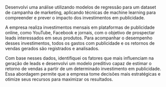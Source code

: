 Desenvolvi uma análise utilizando modelos de regressão para um dataset de campanha de marketing, aplicando técnicas de machine learning para compreender e prever o impacto dos investimentos em publicidade.  

A empresa realiza investimentos mensais em plataformas de publicidade online, como YouTube, Facebook e jornais, com o objetivo de prospectar leads interessados em seus produtos. Para acompanhar o desempenho desses investimentos, todos os gastos com publicidade e os retornos de vendas gerados são registrados e analisados.  

Com base nesses dados, identifiquei os fatores que mais influenciam na geração de leads e desenvolvi um modelo preditivo capaz de estimar o retorno de vendas a partir de um determinado investimento em publicidade. Essa abordagem permite que a empresa tome decisões mais estratégicas e otimize seus recursos para maximizar os resultados.  

